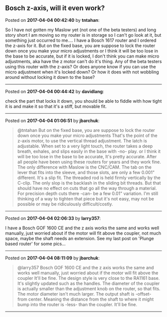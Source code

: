 ## Bosch z-axis, will it even work?
Posted on **2017-04-04 00:42:40** by **tntahan**:

So I have not gotten my Maslow yet (not one of the beta testers) and long story short I am moving so my router is in storage so I can't go look at it, but something just occurred to me.... I have a Bosch 1617 router and I ordered the z-axis for it. But on the fixed base, you are suppose to lock the router down once you make your micro adjustments or I think it will be too lose in the base to be accurate, but if it is locked, I don't think you can make micro adjustments, aka have the z motor can't do it's thing. Any of the beta testers using this router with the z-axis?  Or does anyone know if you can use the micro adjustment when it's locked down? Or how it does with not wobbling around without locking it down to the base?

---

Posted on **2017-04-04 00:44:42** by **davidlang**:

check the part that locks it down, you should be able to fiddle with how tight it is and make it so that it's a stiff, but movable fit.

---

Posted on **2017-04-04 01:06:51** by **jbarchuk**:

> @tntahan
> But on the fixed base, you are suppose to lock the router down once you make your micro adjustments
That's the point of the z-axis motor, to use the vertical thread adjustment. The latch is adjustable. When set to a very light touch, the router takes a deep breath, exhales, and slips easily in the base with -no- play.
> or I think it will be too lose in the base to be accurate,
It's pretty accurate. After all people have been using these routers for years and they work fine. The only difference with Maslow is the CNC/CAM.
The tab on the lever that fits into the sleeve, and those slots, are only a few 0.001" different. It's a slip fit.
The threaded rod is held firmly vertically by the C-clip.
The only slop is the backlash in the sliding bit threads. But that should have no effect on cuts that go all the way through a material. For precision depth cuts there -can- be a few 0.01" variation. I'm still thinking of a way to tighten that piece but it's not easy, may not be possible or may be ridiculously difficult/costly.

---

Posted on **2017-04-04 02:06:33** by **larry357**:

I have a Bosch GOF 1600 CE and the z axis works the same and works well manually, just worried about if the motor will fit above the coupler, not much space, maybe the shaft needs an extension. See my last post on 'Plunge based router' for some pics...

---

Posted on **2017-04-04 08:11:09** by **jbarchuk**:

> @larry357
> Bosch GOF 1600 CE and the z axis works the same and works well manually, just worried about if the motor will fit above the coupler
It'll be fine. The design style is very close to the RA1161 base. It's slightly updated such as the handles.
The diameter of the coupler is actually smaller than the adjustment knob on the router, so that fits.
The motor diameter isn't much larger. The output shaft is -offset- from center. Meaning the distance from the shaft to where it might bump into the router is -less- than the coupler. It'll be fine.

---

